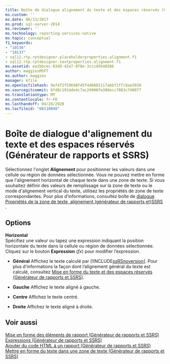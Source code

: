 ```yaml
---
title: Boîte de dialogue alignement du texte et des espaces réservés (Générateur de rapports et SSRS) | Microsoft Docs
ms.custom: ''
ms.date: 06/13/2017
ms.prod: sql-server-2014
ms.reviewer: ''
ms.technology: reporting-services-native
ms.topic: conceptual
f1_keywords:
- "10136"
- "10137"
- sql12.rtp.rptdesigner.placeholderproperties.alignment.f1
- sql12.rtp.rptdesigner.textproperties.alignment.f1
ms.assetid: ea2bbcec-03d8-42e7-8f8e-3cccd9548586
author: maggiesMSFT
ms.author: maggies
manager: kfile
ms.openlocfilehash: 9ef4f2f59698f45f4d0882117abbf2ffc8ae5930
ms.sourcegitcommit: 6fd8c1914de4c7ac24900fe388ecc7883c740077
ms.translationtype: MT
ms.contentlocale: fr-FR
ms.lasthandoff: 04/26/2020
ms.locfileid: "66110040"
---
```

# <a name="alignment-dialog-box-for-text-and-placeholders-report-builder-and-ssrs"></a>Boîte de dialogue d'alignement du texte et des espaces réservés (Générateur de rapports et SSRS)
  Sélectionnez l'onglet **Alignement** pour positionner les valeurs dans une cellule ou région de données sélectionnée. Vous ne pouvez mettre en forme que l'alignement horizontal de chaque texte dans une zone de texte. Si vous souhaitez définir des valeurs de remplissage sur la zone de texte ou le mode d'alignement vertical du texte, utilisez les propriétés de zone de texte correspondantes. Pour plus d’informations, consultez boîte de [dialogue Propriétés de la zone de texte, alignement &#40;générateur de rapports et&#41;SSRS ](../../2014/reporting-services/text-box-properties-dialog-box-alignment-report-builder-and-ssrs.md).  
  
## <a name="options"></a>Options  
 **Horizontal**  
 Spécifiez une valeur ou tapez une expression indiquant la position horizontale du texte dans la cellule ou région de données sélectionnée. Cliquez sur le bouton **Expression** (*fx*) pour modifier l’expression.  
  
-   **Général** Affichez le texte calculé par [!INCLUDE[ssRSnoversion](../includes/ssrsnoversion-md.md)]. Pour plus d’informations la façon dont l’alignement général du texte est calculé, consultez [Mise en forme du texte et des espaces réservés &#40;Générateur de rapports et SSRS&#41;](report-design/formatting-text-and-placeholders-report-builder-and-ssrs.md).  
  
-   **Gauche** Affichez le texte aligné à gauche.  
  
-   **Centre** Affichez le texte centré.  
  
-   **Droite** Affichez le texte aligné à droite.  
  
## <a name="see-also"></a>Voir aussi  
 [Mise en forme des éléments de rapport &#40;Générateur de rapports et SSRS&#41;](report-design/formatting-report-items-report-builder-and-ssrs.md)   
 [Expressions &#40;Générateur de rapports et SSRS&#41;](report-design/expressions-report-builder-and-ssrs.md)   
 [Ajouter du code HTML à un rapport &#40;Générateur de rapports et SSRS&#41;](report-design/add-html-into-a-report-report-builder-and-ssrs.md)   
 [Mettre en forme du texte dans une zone de texte &#40;Générateur de rapports et SSRS&#41;](report-design/format-text-in-a-text-box-report-builder-and-ssrs.md)  
  
  
